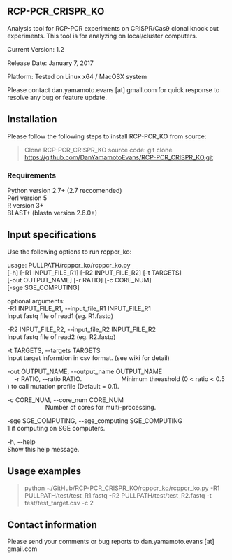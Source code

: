 ## RCP-PCR_CRISPR_KO
Analysis tool for RCP-PCR experiments on CRISPR/Cas9 clonal knock out experiments.
This tool is for analyzing on local/cluster computers. 

Current Version: 1.2

Release Date: January 7, 2017

Platform: Tested on Linux x64 / MacOSX system

Please contact dan.yamamoto.evans [at] gmail.com for quick response to resolve any bug or feature update.

## Installation

Please follow the following steps to install RCP-PCR_KO from source:

>Clone RCP-PCR_CRISPR_KO source code: git clone https://github.com/DanYamamotoEvans/RCP-PCR_CRISPR_KO.git


### Requirements
Python version 2.7+ (2.7 reccomended)   
Perl version 5  
R version 3+   
BLAST+ (blastn version 2.6.0+)  

## Input specifications

Use the following options to run rcppcr_ko:

usage: PULLPATH/rcppcr_ko/rcppcr_ko.py  
            [-h] [-R1 INPUT_FILE_R1] [-R2 INPUT_FILE_R2] [-t TARGETS]  
            [-out OUTPUT_NAME] [-r RATIO] [-c CORE_NUM]  
            [-sge SGE_COMPUTING]    
                     
optional arguments:  
  -R1 INPUT_FILE_R1, --input_file_R1 INPUT_FILE_R1  
                        Input fastq file of read1 (eg. R1.fastq)  
    
  -R2 INPUT_FILE_R2, --input_file_R2 INPUT_FILE_R2  
                        Input fastq file of read2 (eg. R2.fastq)  
    
  -t TARGETS, --targets TARGETS  
                        Input target informtion in csv format. (see wiki for detail)  
    
  -out OUTPUT_NAME, --output_name OUTPUT_NAME  
      
  -r RATIO, --ratio RATIO. 
                        Minimum threashold (0 < ratio < 0.5 ) to call mutation profile (Default = 0.1).   
  
  -c CORE_NUM, --core_num CORE_NUM  
                        Number of cores for multi-processing.  
    
  -sge SGE_COMPUTING, --sge_computing SGE_COMPUTING  
                        1 if computing on SGE computers.  
  
  -h, --help              
                        Show this help message.  
   
## Usage examples

>python ~/GitHub/RCP-PCR_CRISPR_KO/rcppcr_ko/rcppcr_ko.py -R1 PULLPATH/test/test_R1.fastq -R2 PULLPATH/test/test_R2.fastq  -t test/test_target.csv -c 2   


## Contact information

Please send your comments or bug reports to dan.yamamoto.evans [at] gmail.com  
